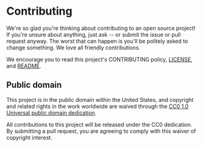 # Contributing

We're so glad you're thinking about contributing to an open source project! 
If you're unsure about anything, just ask -- or submit the issue or pull request anyway. 
The worst that can happen is you'll be politely asked to change something. 
We love all friendly contributions.

We encourage you to read this project's CONTRIBUTING policy, [LICENSE](LICENSE.md), and [README](README.md).

## Public domain

This project is in the public domain within the United States, and copyright and related rights in the work worldwide are waived through the [CC0 1.0 Universal public domain dedication](https://creativecommons.org/publicdomain/zero/1.0/).

All contributions to this project will be released under the CC0 dedication. 
By submitting a pull request, you are agreeing to comply with this waiver of copyright interest.
